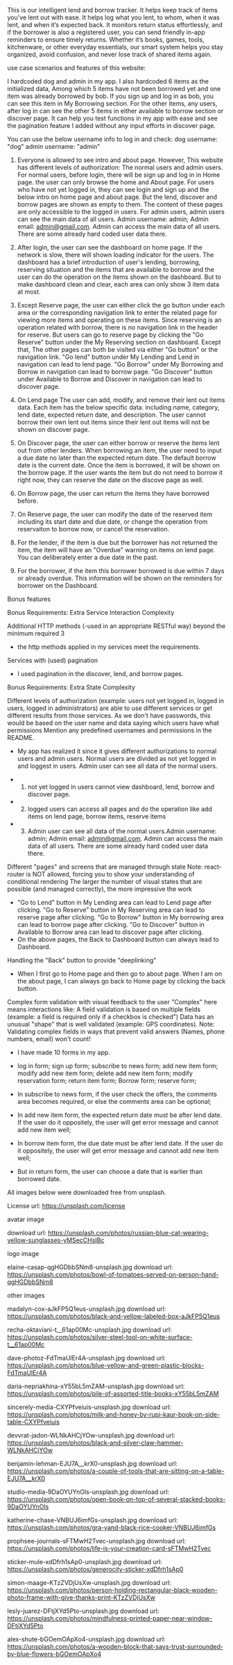 This is our intelligent lend and borrow tracker. It helps keep track of items you’ve lent out with ease. It helps log what you lent, to whom, when it was lent, and when it’s expected back. It monitors return status effortlessly, and if the borrower is also a registered user, you can send friendly in-app reminders to ensure timely returns.
Whether it’s books, games, tools, kitchenware, or other everyday essentials, our smart system helps you stay organized, avoid confusion, and never lose track of shared items again.

use case scenarios and features of this website:

I hardcoded dog and admin in my app. I also hardcoded 6 items as the initialized data, Among which 5 items have not been borrowed yet and one item was already borrowed by bob. If you sign up and log in as bob, you can see this item in My Borrowing section. For the other items, any users, after log in can see the other 5 items in either available to borrow section or discover page. It can help you test functions in my app with ease and see the pagination feature I added without any input efforts in discover page. 

You can use the below username info to log in and check: 
dog
username: "dog"
admin
username: "admin"


1. Everyone is allowed to see intro and about page. However, This website has different levels of authorization: The normal users and admin users. 
   For normal users, before login, there will be sign up and log in in Home page. the user can only browse the home and About page. For users who have not yet logged in, they can see login and sign up and the below intro on home page and about page. But the lend, discover and borrow pages are shown as empty to them. The content of these pages are only accessible to the logged in users.
   For admin users, admin users can see the main data of all users. Admin username: admin; Admin email: admin@gmail.com. Admin can access the main data of all users. There are some already hard coded user data there.

2. After login, the user can see the dashboard on home page. If the network is slow, there will shown loading indicator for the users. The dashboard has a brief introduction of user's lending, borrowing, reserving situation and the items that are available to borrow and the user can do the operation on the items shown on the dashboard. But to make dashboard clean and clear, each area can only show 3 item data at most.

3. Except Reserve page, the user can either click the go button under each area or the corresponding navigation link to enter the related page for viewing more items and operating on these items. Since reserving is an operation related with borrow, there is no navigation link in the header for reserve. But users can go to reserve page by clicking the "Go Reserve" button under the My Reserving section on dashboard. Except that, The other pages can both be visited via either "Go button" or the navigation link. "Go lend" button under My Lending and Lend in navigation can lead to lend page. "Go Borrow" under My Borrowing and Borrow in navigation can lead to borrow page. "Go Discover" button under Available to Borrow and Discover in navigation can lead to discover page.

4. On Lend page The user can add, modify, and remove their lent out items data. Each item has the below specific data.
including name, category, lend date, expected return date, and description. The user cannot borrow their own lent out items since their lent out items will not be shown on discover page.

5. On Discover page, the user can either borrow or reserve the items lent out from other lenders. When borrowing an item, the user need to input a due date no later than the expected return date. The default borrow date is the current date. Once the item is borrowed, it will be shown on the borrow page. If the user wants the item but do not need to borrow it right now, they can reserve the date on the discove page as well.

6. On Borrow page, the user can return the items they have borrowed before. 

7. On Reserve page, the user can modify the date of the reserved item including its start date and due date, or change the operation from reservaiton to borrow now, or cancel the reservation. 

8. For the lender, if the item is due but the borrower has not returned the item, the item will have an "Overdue" warning on items on lend page. You can deliberately enter a due date in the past.

9. For the borrower, if the item this borrower borrowed is due within 7 days or already overdue. This information will be shown on the reminders for borrower on the Dashboard.


Bonus features 

Bonus Requirements: Extra Service Interaction Complexity

Additional HTTP methods (-used in an appropriate RESTful way) beyond the minimum required 3

- the http methods applied in my services meet the requirements.

Services with (used) pagination

- I used pagination in the discover, lend, and borrow pages.



Bonus Requirements: Extra State Complexity

Different levels of authorization (example: users not yet logged in, logged in users, logged in administrators) are able to use different services or get different results from those services.
As we don't have passwords, this would be based on the user name and data saying which users have what permissions
Mention any predefined usernames and permissions in the README.

- My app has realized it since it gives different authorizations to normal users and admin users. Normal users are divided as not yet logged in and loggest in users. Admin user can see all data of the normal users.

- 1. not yet logged in users cannot view dashboard, lend, borrow and discover page.
- 2. logged users can access all pages and do the operation like add items on lend page, borrow items, reserve items
- 3. Admin user can see all data of the normal users.Admin username: admin; Admin email: admin@gmail.com. Admin can access the main data of all users. There are some already hard coded user data there.

Different "pages" and screens that are managed through state
Note: react-router is NOT allowed, forcing you to show your understanding of conditional rendering
The larger the number of visual states that are possible (and managed correctly), the more impressive the work

- "Go to Lend" button in My Lending area can lead to Lend page after clicking.
  "Go to Reserve" button in My Reserving area can lead to reserve page after clicking.
  "Go to Borrow" button in My borrowing area can lead to borrow page after clicking.
  "Go to Discover" button in Available to Borrow area can lead to discover page after clicking.
- On the above pages, the Back to Dashboard button can always lead to Dashboard.

Handling the "Back" button to provide "deeplinking" 
- When I first go to Home page and then go to about page. When I am on the about page, I can always go back to Home page by clicking the back button. 

Complex form validation with visual feedback to the user
"Complex" here means interactions like:
A field validation is based on multiple fields (example: a field is required only if a checkbox is checked")
Data has an unusual "shape" that is well validated (example: GPS coordinates). Note: Validating complex fields in ways that prevent valid answers (Names, phone numbers, email) won't count!

- I have made 10 forms in my app.

- log in form; sign up form; subscribe to news form; 
  add new item form;  modify add new item form; delete add new item form;
  modify reservation form;
  return item form;
  Borrow form; reserve form;
- In subscribe to news form, if the user check the offers, the comments area becomes required, or else the comments area can be optional; 
- In add new item form, the expected return date must be after lend date. If the user do it oppositely, the user will get error message and cannot add new item well; 
- In borrow item form, the due date must be after lend date. If the user do it oppositely, the user will get error message and cannot add new item well;
- But in return form, the user can choose a date that is earlier than borrowed date. 



All images below were downloaded free from unsplash.

License url: https://unsplash.com/license  

avatar image

download url: https://unsplash.com/photos/russian-blue-cat-wearing-yellow-sunglasses-yMSecCHsIBc 

logo image 

elaine-casap-qgHGDbbSNm8-unsplash.jpg
download url: https://unsplash.com/photos/bowl-of-tomatoes-served-on-person-hand-qgHGDbbSNm8

other images

madalyn-cox-aJkFP5Q1eus-unsplash.jpg
download url: https://unsplash.com/photos/black-and-yellow-labeled-box-aJkFP5Q1eus 

recha-oktaviani-t__61ap00Mc-unsplash.jpg 
download url: https://unsplash.com/photos/silver-steel-tool-on-white-surface-t__61ap00Mc 

dave-photoz-FdTmaUlEr4A-unsplash.jpg
download url: https://unsplash.com/photos/blue-yellow-and-green-plastic-blocks-FdTmaUlEr4A 

daria-nepriakhina-xY55bL5mZAM-unsplash.jpg
download url: https://unsplash.com/photos/pile-of-assorted-title-books-xY55bL5mZAM 

sincerely-media-CXYPfveiuis-unsplash.jpg
download url: https://unsplash.com/photos/milk-and-honey-by-rupi-kaur-book-on-side-table-CXYPfveiuis

devvrat-jadon-WLNkAHCjYOw-unsplash.jpg
download url: https://unsplash.com/photos/black-and-silver-claw-hammer-WLNkAHCjYOw

benjamin-lehman-EJU7A__krX0-unsplash.jpg
download url: https://unsplash.com/photos/a-couple-of-tools-that-are-sitting-on-a-table-EJU7A__krX0

studio-media-9DaOYUYnOls-unsplash.jpg
download url: https://unsplash.com/photos/open-book-on-top-of-several-stacked-books-9DaOYUYnOls

katherine-chase-VNBUJ6imfGs-unsplash.jpg 
download url: https://unsplash.com/photos/gra-yand-black-rice-cooker-VNBUJ6imfGs 

prophsee-journals-sFTMwH2Tvec-unsplash.jpg
download url: https://unsplash.com/photos/life-is-your-creation-card-sFTMwH2Tvec

sticker-mule-xdDfrh1sAp0-unsplash.jpg
download url: https://unsplash.com/photos/generocity-sticker-xdDfrh1sAp0 

simon-maage-KTzZVDjUsXw-unsplash.jpg
download url: https://unsplash.com/photos/person-holding-rectangular-black-wooden-photo-frame-with-give-thanks-print-KTzZVDjUsXw

lesly-juarez-DFtjXYd5Pto-unsplash.jpg
download url: https://unsplash.com/photos/mindfulness-printed-paper-near-window-DFtjXYd5Pto

alex-shute-bGOemOApXo4-unsplash.jpg
download url: https://unsplash.com/photos/a-wooden-block-that-says-trust-surrounded-by-blue-flowers-bGOemOApXo4